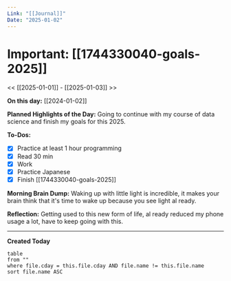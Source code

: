 ```yaml
---
Link: "[[Journal]]"
Date: "2025-01-02"
---
```

# Important: [[1744330040-goals-2025]]

<< [[2025-01-01]] - [[2025-01-03]] >>

**On this day:** [[2024-01-02]]

**Planned Highlights of the Day:**
Going to continue with my course of data science and finish my goals for this 2025.

**To-Dos:**
- [x] Practice at least 1 hour programming
- [x] Read 30 min
- [x] Work
- [x] Practice Japanese
- [x] Finish [[1744330040-goals-2025]]

**Morning Brain Dump:**
Waking up with little light is incredible, it makes your brain think that it's time to wake up because you see light al ready.

**Reflection:**
Getting used to this new form of life, al ready reduced my phone usage a lot, have to keep going with this.

---
**Created Today**
```dataview
table
from ""
where file.cday = this.file.cday AND file.name != this.file.name
sort file.name ASC
```
